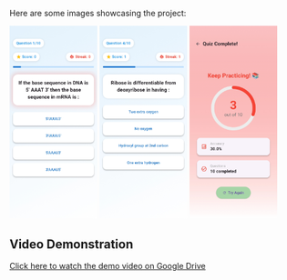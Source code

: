 Here are some images showcasing the project:

<img width="154" alt="Image 1" src="https://github.com/nayankeote-2004/Quiz-App-with-API/blob/main/screenshot/img1.jpeg">
<img width="154" alt="Image 2" src="https://github.com/nayankeote-2004/Quiz-App-with-API/blob/main/screenshot/img2.jpeg">
<img width="154" alt="Image 3" src="https://github.com/nayankeote-2004/Quiz-App-with-API/blob/main/screenshot/img3.jpeg">


## Video Demonstration

[Click here to watch the demo video on Google Drive]([https://drive.google.com/file/d/your-file-id/view?usp=sharing](https://drive.google.com/file/d/1-oUMHmwpey3VY24wSg1x2xPoMGnJ36gy/view?usp=sharing))

 
 
